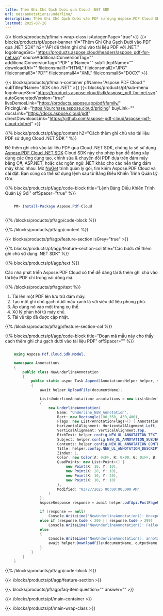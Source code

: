 ```yaml
---
title: Thêm Ghi Chú Gạch Dưới qua Cloud .NET SDK
url: net/annotations/underline/
description: Thêm Ghi Chú Gạch Dưới vào PDF sử dụng Aspose.PDF Cloud SDK cho .NET.
lastmod: 2025-07-20
---
```


{{< blocks/products/pf/main-wrap-class isAutogenPage="true">}}
{{< blocks/products/pf/upper-banner h1="Thêm Ghi Chú Gạch Dưới vào PDF qua .NET SDK" h2="API để thêm ghi chú vào tài liệu PDF với .NET." logoImageSrc="https://products.aspose.cloud/headers/aspose_pdf-for-net.svg" sourceAdditionalConversionTag="" additionalConversionTag="PDF" pfName="" subTitlepfName="" downloadUrl="" fileiconsmall1="HTML" fileiconsmall2="JPG" fileiconsmall3="PDF" fileiconsmall4="XML" fileiconsmall5="DOCX" >}}

{{< blocks/products/pf/main-container pfName="Aspose.PDF Cloud " subTitlepfName="SDK cho .NET" >}}
{{< blocks/products/pf/sub-menu logoImageSrc="https://products.aspose.cloud/sdk/aspose_pdf-for-net.svg"
autoGeneratedVersion="true"
liveDemosLink="https://products.aspose.app/pdf/family/" PricingLink="https://purchase.aspose.cloud/pricing" buyLink="" docsLink="https://docs.aspose.cloud/pdf"  directDownloadLink="https://github.com/aspose-pdf-cloud/aspose-pdf-cloud-dotnet" >}}

{{% blocks/products/pf/agp/content h2="Cách thêm ghi chú vào tài liệu PDF sử dụng Cloud .NET SDK " %}}

Để thêm ghi chú vào tài liệu PDF qua Cloud .NET SDK, chúng ta sẽ sử dụng
[Aspose.PDF Cloud .NET SDK](https://products.aspose.cloud/pdf/net/)
Cloud SDK này cho phép bạn dễ dàng xây dựng các ứng dụng tạo, chỉnh sửa & chuyển đổi PDF dựa trên đám mây bằng C#, ASP.NET, hoặc các ngôn ngữ .NET khác cho các nền tảng đám mây khác nhau. Mở
[NuGet](https://www.nuget.org/packages/Aspose.Pdf-Cloud)
trình quản lý gói, tìm kiếm
Aspose.PDF Cloud
và cài đặt. Bạn cũng có thể sử dụng lệnh sau từ Bảng Điều Khiển Trình Quản Lý Gói.

{{% blocks/products/pf/agp/code-block title="Lệnh Bảng Điều Khiển Trình Quản Lý Gói" offSpacer="true" %}}

```powershell

    PM> Install-Package Aspose.Pdf-Cloud
     
```

{{% /blocks/products/pf/agp/code-block %}}

{{% /blocks/products/pf/agp/content %}}

{{< blocks/products/pf/agp/feature-section isGrey="true" >}}

{{% blocks/products/pf/agp/feature-section-col title="Các bước để thêm ghi chú sử dụng .NET SDK" %}}

{{% blocks/products/pf/agp/text %}}

Các nhà phát triển Aspose.PDF Cloud có thể dễ dàng tải & thêm ghi chú vào tài liệu PDF chỉ trong vài dòng mã.

{{% /blocks/products/pf/agp/text %}}

1. Tải lên một PDF lên lưu trữ đám mây.
1. Tạo một ghi chú gạch dưới màu xanh lá với siêu dữ liệu phong phú.
1. Áp dụng nó vào một trang cụ thể.
1. Xử lý phản hồi từ máy chủ.
1. Tải về tệp đã được cập nhật.

{{% /blocks/products/pf/agp/feature-section-col %}}

{{% blocks/products/pf/agp/code-block title="Đoạn mã mẫu này cho thấy cách thêm ghi chú gạch dưới vào tài liệu PDF" offSpacer="" %}}

```cs

    using Aspose.Pdf.Cloud.Sdk.Model;

    namespace Annotations
    {
        public class NewUnderlineAnnotation
        {
            public static async Task Append(AnnotationsHelper helper, string documentName, int pageNumber, string outputName, string remoteFolder)
            {
                await helper.UploadFile(documentName);

                List<UnderlineAnnotation> annotations = new List<UnderlineAnnotation>
                {
                    new UnderlineAnnotation(
                        Name: "Underline_NEW_Annotation",
                        Rect: new Rectangle(100,350, 450,400),
                        Flags: new List<AnnotationFlags>() { AnnotationFlags.Default },
                        HorizontalAlignment: HorizontalAlignment.Left,
                        VerticalAlignment: VerticalAlignment.Top,
                        RichText: helper.config.NEW_UL_ANNOTATION_TEXT,
                        Subject: helper.config.NEW_UL_ANNOTATION_SUBJECT,
                        Contents: helper.config.NEW_UL_ANNOTATION_CONTENTS,
                        Title: helper.config.NEW_UL_ANNOTATION_DESCRIPTION,
                        ZIndex: 1,
                        Color: new Color(A: 0xFF, R: 0x00, G: 0xFF, B: 0x00),
                        QuadPoints: new List<Point>() {
                            new Point(X: 10, Y: 10),
                            new Point(X: 20, Y: 10),
                            new Point(X: 10, Y: 20),
                            new Point(X: 10, Y: 10)
                        },
                        Modified: "03/27/2025 00:00:00.000 AM"
                    )
                };
                AsposeResponse response = await helper.pdfApi.PostPageUnderlineAnnotationsAsync(documentName, pageNumber, annotations, folder: remoteFolder);

                if (response == null)
                    Console.WriteLine("NewUnderlineAnnotation(): Unexpected error!");
                else if (response.Code < 200 || response.Code > 299)
                    Console.WriteLine("NewUnderlineAnnotation(): Failed to append underline annotation to the document.");
                else
                {
                    Console.WriteLine("NewUnderlineAnnotation(): annotations '{0}' added to the document '{1}.", helper.config.NEW_UL_ANNOTATION_TEXT, documentName);
                    await helper.DownloadFile(documentName, outputName, "add_underline_annotation_");
                }
            }
        }
    }
```

{{% /blocks/products/pf/agp/code-block %}}

{{< /blocks/products/pf/agp/feature-section >}}

{{< blocks/products/pf/agp/faq-item question="" answer="" >}}

{{< /blocks/products/pf/main-container >}}

{{< /blocks/products/pf/main-wrap-class >}}

